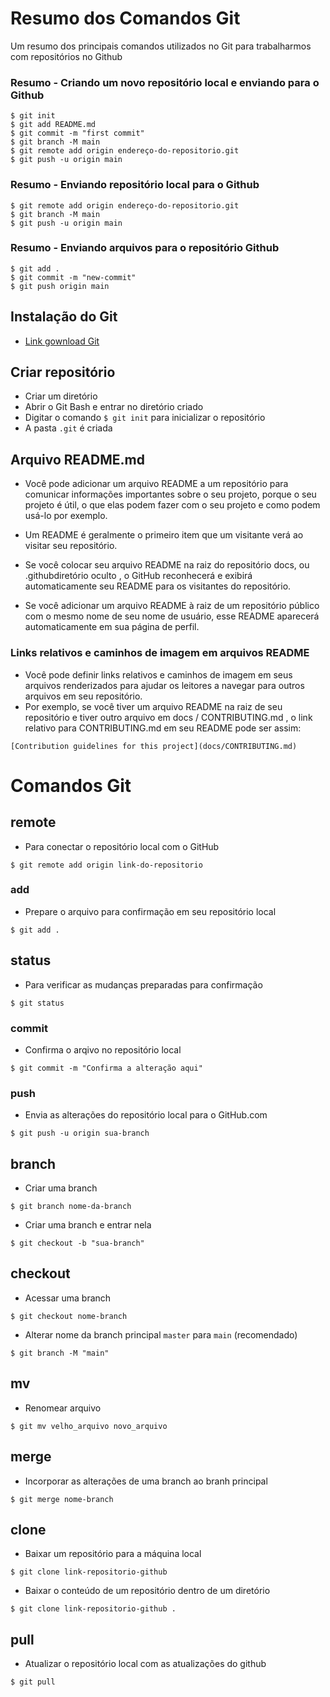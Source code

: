 # Resumo dos Comandos Git
Um resumo dos principais comandos utilizados no Git para trabalharmos com repositórios no Github

### Resumo - Criando um novo repositório local e enviando para o Github
```
$ git init
$ git add README.md
$ git commit -m "first commit"
$ git branch -M main
$ git remote add origin endereço-do-repositorio.git
$ git push -u origin main
```

### Resumo - Enviando repositório local para o Github
```
$ git remote add origin endereço-do-repositorio.git
$ git branch -M main
$ git push -u origin main
```

### Resumo - Enviando arquivos para o repositório Github
```
$ git add .
$ git commit -m "new-commit"
$ git push origin main
```

## Instalação do Git
* [Link gownload Git](https://git-scm.com/downloads)

## Criar repositório
* Criar um diretório 
* Abrir o Git Bash e entrar no diretório criado
* Digitar o comando `$ git init` para inicializar o repositório
* A pasta `.git` é criada

## Arquivo README.md
* Você pode adicionar um arquivo README a um repositório para comunicar informações importantes sobre o seu projeto, porque o seu projeto é útil, o que elas podem fazer com o seu projeto e como podem usá-lo por exemplo.
* Um README é geralmente o primeiro item que um visitante verá ao visitar seu repositório. 

* Se você colocar seu arquivo README na raiz do repositório docs, ou .githubdiretório oculto , o GitHub reconhecerá e exibirá automaticamente seu README para os visitantes do repositório.
* Se você adicionar um arquivo README à raiz de um repositório público com o mesmo nome de seu nome de usuário, esse README aparecerá automaticamente em sua página de perfil.

### Links relativos e caminhos de imagem em arquivos README
* Você pode definir links relativos e caminhos de imagem em seus arquivos renderizados para ajudar os leitores a navegar para outros arquivos em seu repositório.
* Por exemplo, se você tiver um arquivo README na raiz de seu repositório e tiver outro arquivo em docs / CONTRIBUTING.md , o link relativo para CONTRIBUTING.md em seu README pode ser assim:

`[Contribution guidelines for this project](docs/CONTRIBUTING.md)`

# Comandos Git

## remote
* Para conectar o repositório local com o GitHub
```
$ git remote add origin link-do-repositorio
```

### add
* Prepare o arquivo para confirmação em seu repositório local
```
$ git add .
```

## status
* Para verificar as mudanças preparadas para confirmação
```
$ git status
```

### commit
* Confirma o arqivo no repositório local
```
$ git commit -m "Confirma a alteração aqui"
```

### push
* Envia as alterações do repositório local para o GitHub.com
```
$ git push -u origin sua-branch
``` 

## branch
* Criar uma branch
```
$ git branch nome-da-branch
```

* Criar uma branch e entrar nela
```
$ git checkout -b "sua-branch"
```

## checkout
* Acessar uma branch
```
$ git checkout nome-branch
```

* Alterar nome da branch principal `master` para `main` (recomendado)
```
$ git branch -M "main"
```

## mv
* Renomear arquivo
```
$ git mv velho_arquivo novo_arquivo
```

## merge
* Incorporar as alterações de uma branch ao branh principal
```
$ git merge nome-branch
```

## clone
* Baixar um repositório para a máquina local
```
$ git clone link-repositorio-github
```
* Baixar o conteúdo de um repositório dentro de um diretório
```
$ git clone link-repositorio-github .
```

## pull
* Atualizar o repositório local com as atualizações do github
```
$ git pull
```



